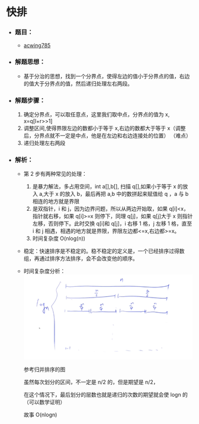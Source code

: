# 快排

- ### 题目：

  - [acwing785](https://www.acwing.com/activity/content/problem/content/819/)

- ### 解题思想：

  - 基于分治的思想，找到一个分界点，使得左边的值小于分界点的值，右边的值大于分界点的值，然后递归处理左右两段。

- ### 解题步骤：

  1. 确定分界点，可以取任意点，这里我们取中点，分界点的值为 x, x=q[l+r>>1]
  2. 调整区间,使得界限左边的数都小于等于 x,右边的数都大于等于 x（调整后，分界点就不一定是中点，他是在左边和右边连接处的位置） （难点）
  3. 递归处理左右两段

- ### 解析：

  - 第 2 步有两种常见的处理：
    1. 是暴力解法，多占用空间，int a[],b[], 扫描 q[],如果小于等于 x 的放入 a,大于 x 的放入 b，最后再把 a,b 中的数拼起来赋值给 q ，a 与 b 相连的地方就是界限
    2. 是双指针，i 和 j，因为边界问题，所以从两边开始取，如果 q[i]<x，指针就右移，如果 q[i]>=x 则停下，同理 q[j]，如果 q[j]大于 x 则指针左移，否则停下。此时交换 q[i]和 q[j]，i 右移 1 格，j 左移 1 格，直至 i 和 j 相遇，相遇的地方就是界限，界限左边都<=x,右边都>=x。
    3. 时间复杂度 O(nlog(n))
  - 稳定：快速排序是不稳定的。稳不稳定的定义是，一个已经排序过得数组，再通过排序方法排序，会不会改变他的顺序。

  - 时间复杂度分析：
    ![merge_sort](../../../assets/1642257308.png)

    参考归并排序的图

    虽然每次划分的区间，不一定是 n/2 的，但是期望是 n/2，

    在这个情况下，最后划分的层数也就是递归的次数的期望就会使 logn 的（可以数学证明）

    故事 O(nlogn)
